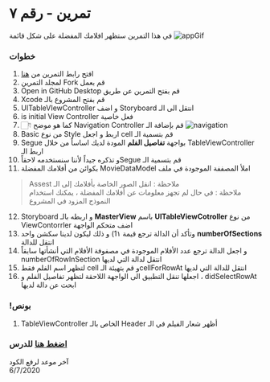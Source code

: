  
# تمرين - رقم ٧
 في هذا التمرين ستظهر افلامك المفضلة على شكل قائمة 
![appGif](https://user-images.githubusercontent.com/64652496/84556714-1ffc8d80-ad2d-11ea-8094-103eb1a9c18e.gif)

### خطوات 

1. افتح رابط التمرين من [هنا](https://github.com/kuwaitcodes/ios-cw-7)
2. لمجلد التمرين Fork قم بعمل
3. Open in GitHub Desktop قم بفتح التمرين عن طريق 
4. Xcode قم بفتح المشروع بالـ
5. UITableVIewController و اضف  Storyboard انتقل الى الـ   
6. is initial View Controller فعل خاصية    
7. 👇🏻 كما هو موضح Navigation Controller قم بإضافة الـ
![navigation](https://user-images.githubusercontent.com/64652496/84556761-69e57380-ad2d-11ea-8ad6-918529d4a890.gif)
8. Basic من نوع  Style اربط  و اجعل  cell قم  بتسمية  الـ 
9. Segue بواجهة **تفاصيل الفلم** المودة لديك اساساً من خلال  TableViewController اربط الـ 
10. و تذكره جيداً لأننا سنستخدمه لاحقاًSegue قم بتسمية الـ 
11.  بكوائن من  أفلامك المفضلة MovieDataModel املأ  المصففة  الموجودة  في ملف 
> Assest ملاحظة : انقل الصور الخاصة بأفلامك إلى الـ  
> ملاحظة : في حال لم تجهز معلومات عن أفلامك المفضلة ، يمكنك استخدام النموذج المزود في المشروع  

12. Storyboard و اربطه بالـ **MasterView** باسم  **UITableViewCotroller** من نوع  ViewContorrler اضف  متحكم الواجهة 
13. وتأكد أن  الدالة  ترجع  قيمة  1١) و ذلك  ليكون لدينا  سكشن  واحد **numberOfSections** انتقل للدالة 
14. و اجعل الدالة ترجع عدد الأفلام الموجودة في مصفوفة الأفلام التي أنشأتها سابقاً numberOfRowInSection انتقل لدالة التي لديها 
15. لتظهر  اسم الفلم فقط cell و   قم  بتهيئة  الـcellForRowAt انتقل للدالة التي  لديها
16.  اجعلها  تنقل  التطبيق  الى الواجهة  اللاحقة لتظهر تفاصيل الفلم و  ، didSelectRowAt ابحث عن  دالة لديها 


### !بونص 

1. TableViewController الخاص بالـ Header أظهر شعار الفيلم في الـ 

### [اضغط هنا](https://app.code.kw/برمجة-تطبيقات-الايفون-مع-سويفت-Swift-KFAS/ios-تطبيقات-ذات-واجهات-متعددة-KFAS/) للدرس


آخر موعد لرفع الكود\
6/7/2020



